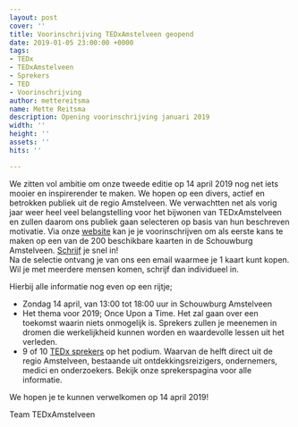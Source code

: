 ```yaml
---
layout: post
cover: ''
title: Voorinschrijving TEDxAmstelveen geopend
date: 2019-01-05 23:00:00 +0000
tags:
- TEDx
- TEDxAmstelveen
- Sprekers
- TED
- Voorinschrijving
author: mettereitsma
name: Mette Reitsma
description: Opening voorinschrijving januari 2019
width: ''
height: ''
assets: ''
hits: ''

---
```

We zitten vol ambitie om onze tweede editie op 14 april 2019 nog net iets mooier en inspirerender te maken. We hopen op een divers, actief en betrokken publiek uit de regio Amstelveen. We verwachtten net als vorig jaar weer heel veel belangstelling voor het bijwonen van TEDxAmstelveen en zullen daarom ons publiek gaan selecteren op basis van hun beschreven motivatie. Via onze [website](https://tedxamstelveen.com/) kan je je voorinschrijven om als eerste kans te maken op een van de 200 beschikbare kaarten in de Schouwburg Amstelveen. [Schrijf](https://docs.google.com/forms/d/1Es74rB--j6gnE1CCwLpxoUHtRZk_Fau7Eef-SaNFVMs/viewform?edit_requested=true "Schrijf") je snel in!   
Na de selectie ontvang je van ons een email waarmee je 1 kaart kunt kopen. Wil je met meerdere mensen komen, schrijf dan individueel in.

Hierbij alle informatie nog even op een rijtje;

* Zondag 14 april, van 13:00 tot 18:00 uur in Schouwburg Amstelveen
* Het thema voor 2019; Once Upon a Time. Het zal gaan over een toekomst waarin niets onmogelijk is. Sprekers zullen je meenemen in dromen die werkelijkheid kunnen worden en waardevolle lessen uit het verleden.
* 9 of 10 [TEDx sprekers](https://tedxamstelveen.com/sprekers/ "TEDx sprekers") op het podium. Waarvan de helft direct uit de regio Amstelveen, bestaande uit ontdekkingsreizigers, ondernemers, medici en onderzoekers. Bekijk onze sprekerspagina voor alle informatie.

We hopen je te kunnen verwelkomen op 14 april 2019!

Team TEDxAmstelveen